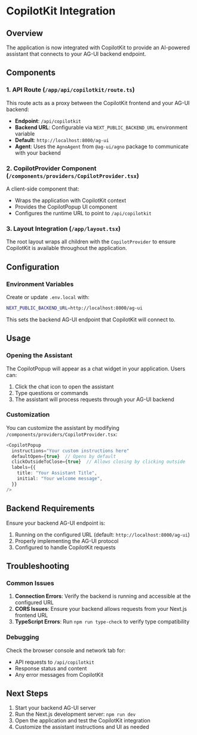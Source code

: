 # CopilotKit Integration

## Overview

The application is now integrated with CopilotKit to provide an AI-powered assistant that connects to your AG-UI backend endpoint.

## Components

### 1. API Route (`/app/api/copilotkit/route.ts`)

This route acts as a proxy between the CopilotKit frontend and your AG-UI backend:

- **Endpoint**: `/api/copilotkit`
- **Backend URL**: Configurable via `NEXT_PUBLIC_BACKEND_URL` environment variable
- **Default**: `http://localhost:8000/ag-ui`
- **Agent**: Uses the `AgnoAgent` from `@ag-ui/agno` package to communicate with your backend

### 2. CopilotProvider Component (`/components/providers/CopilotProvider.tsx`)

A client-side component that:
- Wraps the application with CopilotKit context
- Provides the CopilotPopup UI component
- Configures the runtime URL to point to `/api/copilotkit`

### 3. Layout Integration (`/app/layout.tsx`)

The root layout wraps all children with the `CopilotProvider` to ensure CopilotKit is available throughout the application.

## Configuration

### Environment Variables

Create or update `.env.local` with:

```bash
NEXT_PUBLIC_BACKEND_URL=http://localhost:8000/ag-ui
```

This sets the backend AG-UI endpoint that CopilotKit will connect to.

## Usage

### Opening the Assistant

The CopilotPopup will appear as a chat widget in your application. Users can:
1. Click the chat icon to open the assistant
2. Type questions or commands
3. The assistant will process requests through your AG-UI backend

### Customization

You can customize the assistant by modifying `/components/providers/CopilotProvider.tsx`:

```typescript
<CopilotPopup
  instructions="Your custom instructions here"
  defaultOpen={true}  // Opens by default
  clickOutsideToClose={true}  // Allows closing by clicking outside
  labels={{
    title: "Your Assistant Title",
    initial: "Your welcome message",
  }}
/>
```

## Backend Requirements

Ensure your backend AG-UI endpoint is:
1. Running on the configured URL (default: `http://localhost:8000/ag-ui`)
2. Properly implementing the AG-UI protocol
3. Configured to handle CopilotKit requests

## Troubleshooting

### Common Issues

1. **Connection Errors**: Verify the backend is running and accessible at the configured URL
2. **CORS Issues**: Ensure your backend allows requests from your Next.js frontend URL
3. **TypeScript Errors**: Run `npm run type-check` to verify type compatibility

### Debugging

Check the browser console and network tab for:
- API requests to `/api/copilotkit`
- Response status and content
- Any error messages from CopilotKit

## Next Steps

1. Start your backend AG-UI server
2. Run the Next.js development server: `npm run dev`
3. Open the application and test the CopilotKit integration
4. Customize the assistant instructions and UI as needed